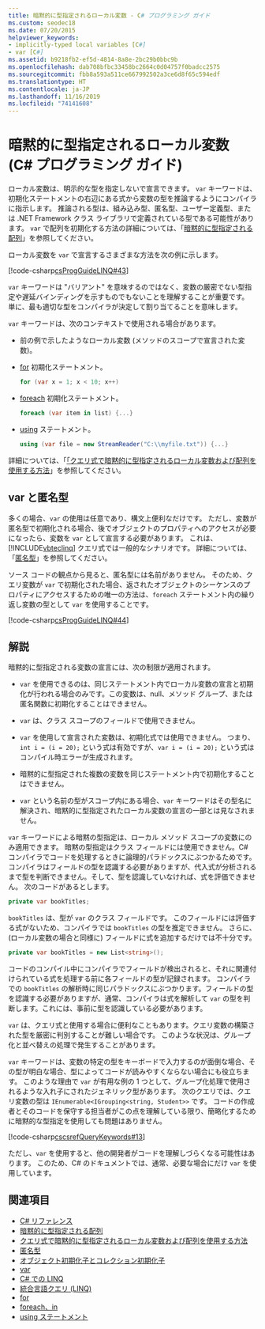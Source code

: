 ```yaml
---
title: 暗黙的に型指定されるローカル変数 - C# プログラミング ガイド
ms.custom: seodec18
ms.date: 07/20/2015
helpviewer_keywords:
- implicitly-typed local variables [C#]
- var [C#]
ms.assetid: b9218fb2-ef5d-4814-8a8e-2bc29b0bbc9b
ms.openlocfilehash: dab708bfbc33458bc2664c0d04757f0badcc2575
ms.sourcegitcommit: fbb8a593a511ce667992502a3ce6d8f65c594edf
ms.translationtype: HT
ms.contentlocale: ja-JP
ms.lasthandoff: 11/16/2019
ms.locfileid: "74141608"
---
```

# <a name="implicitly-typed-local-variables-c-programming-guide"></a>暗黙的に型指定されるローカル変数 (C# プログラミング ガイド)

ローカル変数は、明示的な型を指定しないで宣言できます。 `var` キーワードは、初期化ステートメントの右辺にある式から変数の型を推論するようにコンパイラに指示します。 推論される型は、組み込み型、匿名型、ユーザー定義型、または .NET Framework クラス ライブラリで定義されている型である可能性があります。 `var` で配列を初期化する方法の詳細については、「[暗黙的に型指定される配列](../arrays/implicitly-typed-arrays.md)」を参照してください。

ローカル変数を `var` で宣言するさまざまな方法を次の例に示します。

[!code-csharp[csProgGuideLINQ#43](~/samples/snippets/csharp/VS_Snippets_VBCSharp/csProgGuideLINQ/CS/csRef30LangFeatures_2.cs#43)]

`var` キーワードは "バリアント" を意味するのではなく、変数の厳密でない型指定や遅延バインディングを示すものでもないことを理解することが重要です。 単に、最も適切な型をコンパイラが決定して割り当てることを意味します。

`var` キーワードは、次のコンテキストで使用される場合があります。

- 前の例で示したようなローカル変数 (メソッドのスコープで宣言された変数)。

- [for](../../language-reference/keywords/for.md) 初期化ステートメント。

    ```csharp
    for (var x = 1; x < 10; x++)
    ```

- [foreach](../../language-reference/keywords/foreach-in.md) 初期化ステートメント。

    ```csharp
    foreach (var item in list) {...}
    ```

- [using](../../language-reference/keywords/using-statement.md) ステートメント。

    ```csharp
    using (var file = new StreamReader("C:\\myfile.txt")) {...}
    ```

詳細については、「[「クエリ式で暗黙的に型指定されるローカル変数および配列を使用する方法](how-to-use-implicitly-typed-local-variables-and-arrays-in-a-query-expression.md)」を参照してください。

## <a name="var-and-anonymous-types"></a>var と匿名型

多くの場合、`var` の使用は任意であり、構文上便利なだけです。 ただし、変数が匿名型で初期化される場合、後でオブジェクトのプロパティへのアクセスが必要になったら、変数を `var` として宣言する必要があります。 これは、[!INCLUDE[vbteclinq](~/includes/vbteclinq-md.md)] クエリ式では一般的なシナリオです。 詳細については、「[匿名型](anonymous-types.md)」を参照してください。

ソース コードの観点から見ると、匿名型には名前がありません。 そのため、クエリ変数が `var` で初期化された場合、返されたオブジェクトのシーケンスのプロパティにアクセスするための唯一の方法は、`foreach` ステートメント内の繰り返し変数の型として `var` を使用することです。

[!code-csharp[csProgGuideLINQ#44](~/samples/snippets/csharp/VS_Snippets_VBCSharp/csProgGuideLINQ/CS/csRef30LangFeatures_2.cs#44)]

## <a name="remarks"></a>解説

暗黙的に型指定される変数の宣言には、次の制限が適用されます。

- `var` を使用できるのは、同じステートメント内でローカル変数の宣言と初期化が行われる場合のみです。この変数は、null、メソッド グループ、または匿名関数に初期化することはできません。

- `var` は、クラス スコープのフィールドで使用できません。

- `var` を使用して宣言された変数は、初期化式では使用できません。 つまり、`int i = (i = 20);` という式は有効ですが、`var i = (i = 20);` という式はコンパイル時エラーが生成されます。

- 暗黙的に型指定された複数の変数を同じステートメント内で初期化することはできません。

- `var` という名前の型がスコープ内にある場合、`var` キーワードはその型名に解決され、暗黙的に型指定されたローカル変数の宣言の一部とは見なされません。

`var` キーワードによる暗黙の型指定は、ローカル メソッド スコープの変数にのみ適用できます。 暗黙の型指定はクラス フィールドには使用できません。C# コンパイラでコードを処理するときに論理的パラドックスにぶつかるためです。コンパイラはフィールドの型を認識する必要がありますが、代入式が分析されるまで型を判断できません。そして、型を認識していなければ、式を評価できません。 次のコードがあるとします。

```csharp
private var bookTitles;
```

`bookTitles` は、型が `var` のクラス フィールドです。 このフィールドには評価する式がないため、コンパイラでは `bookTitles` の型を推定できません。 さらに、(ローカル変数の場合と同様に) フィールドに式を追加するだけでは不十分です。

```csharp
private var bookTitles = new List<string>();
```

コードのコンパイル中にコンパイラでフィールドが検出されると、それに関連付けられている式を処理する前に各フィールドの型が記録されます。 コンパイラでの `bookTitles` の解析時に同じパラドックスにぶつかります。フィールドの型を認識する必要がありますが、通常、コンパイラは式を解析して `var` の型を判断します。これには、事前に型を認識している必要があります。

`var` は、クエリ式と使用する場合に便利なこともあります。クエリ変数の構築された型を厳密に判別することが難しい場合です。 このような状況は、グループ化と並べ替えの処理で発生することがあります。

`var` キーワードは、変数の特定の型をキーボードで入力するのが面倒な場合、その型が明白な場合、型によってコードが読みやすくならない場合にも役立ちます。 このような理由で `var` が有用な例の 1 つとして、グループ化処理で使用されるような入れ子にされたジェネリック型があります。 次のクエリでは、クエリ変数の型は `IEnumerable<IGrouping<string, Student>>` です。 コードの作成者とそのコードを保守する担当者がこの点を理解している限り、簡略化するために暗黙的な型指定を使用しても問題はありません。

[!code-csharp[cscsrefQueryKeywords#13](~/samples/snippets/csharp/VS_Snippets_VBCSharp/CsCsrefQueryKeywords/CS/Group.cs#13)]

ただし、`var` を使用すると、他の開発者がコードを理解しづらくなる可能性はあります。 このため、C# のドキュメントでは、通常、必要な場合にだけ `var` を使用しています。

## <a name="see-also"></a>関連項目

- [C# リファレンス](../../language-reference/index.md)
- [暗黙的に型指定される配列](../arrays/implicitly-typed-arrays.md)
- [クエリ式で暗黙的に型指定されるローカル変数および配列を使用する方法](how-to-use-implicitly-typed-local-variables-and-arrays-in-a-query-expression.md)
- [匿名型](anonymous-types.md)
- [オブジェクト初期化子とコレクション初期化子](object-and-collection-initializers.md)
- [var](../../language-reference/keywords/var.md)
- [C# での LINQ](../../linq/index.md)
- [統合言語クエリ (LINQ)](../../linq/index.md)
- [for](../../language-reference/keywords/for.md)
- [foreach、in](../../language-reference/keywords/foreach-in.md)
- [using ステートメント](../../language-reference/keywords/using-statement.md)
